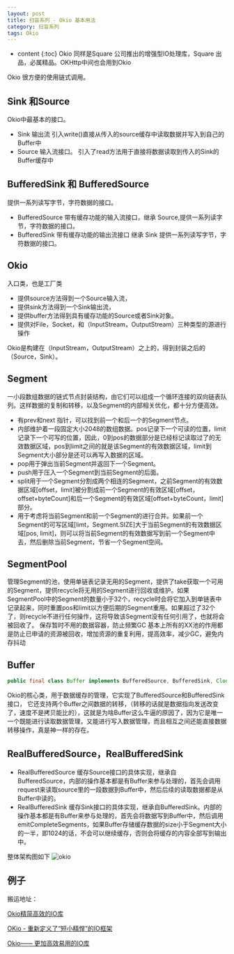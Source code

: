 ```yaml
---
layout: post
title: 扫盲系列 - Okio 基本用法
category: 扫盲系列
tags: Okio  
---
```


* content
{:toc}
Okio  同样是Square 公司推出的增强型IO处理库，Square 出品，必属精品。OKHttp中间也会用到Okio

Okio 很方便的使用链式调用。

## Sink 和Source
Okio中最基本的接口。
* Sink   输出流  引入write()直接从传入的source缓存中读取数据并写入到自己的Buffer中
* Source 输入流接口。 引入了read方法用于直接将数据读取到传入的Sink的Buffer缓存中

## BufferedSink 和 BufferedSource
提供一系列读写字节，字符数据的接口。

* BufferedSource 带有缓存功能的输入流接口，继承 Source,提供一系列读字节，字符数据的接口。
* BufferedSink   带有缓存功能的输出流接口  继承 Sink 提供一系列读写字节，字符数据的接口。

## Okio
入口类，也是工厂类

* 提供source方法得到一个Source输入流，
* 提供sink方法得到一个Sink输出流，
* 提供buffer方法得到具有缓存功能的Source或者Sink对象。
* 提供对File，Socket，和（InputStream，OutputStream）三种类型的源进行操作

Okio是构建在（InputStream，OutputStream）之上的，得到封装之后的（Source，Sink）。

## Segment
一小段数组数据的链式节点封装结构，由它们可以组成一个循环连接的双向链表队列。这样数据的复制和转移，以及Segment的内部相关优化，都十分方便高效。
* 有prev和next 指针，可以找到前一个和后一个的Segment节点。
* 内部维护着一段固定大小2048的数组数据。pos记录下一个可读的位置，limit记录下一个可写的位置，因此，0到pos的数据部分是已经标记读取过了的无效数据区域，pos到limit之间的就是该Segment的有效数据区域，limit到Segment大小部分是还可以再写入数据的区域。
* pop用于弹出当前Segment并返回下一个Segment。
* push用于压入一个Segment到当前Segment的后面。
* split用于一个Segment分割成两个相连的Segment，之前Segment的有效数据区域[offset，limit]被分割成前一个Segment的有效区域[offset，offset+byteCount]和后一个Segment的有效区域[offset+byteCount，limit]部分。
* 用于考虑将当前Segment和前一个Segment的进行合并。如果前一个Segment的可写区域[limt，Segment.SIZE]大于当前Segment的有效数据区域[pos, limit]，则可以将当前Segment的有效数据写到前一个Segment中去，然后删除当前Segment，节省一个Segment空间。

## SegmentPool

管理Segment的池，使用单链表记录无用的Segment，提供了take获取一个可用的Segment，提供recycle将无用的Segment进行回收或维护。如果SegmentPool中的Segment的数量小于32个，recycle时会将它加入到单链表中记录起来，同时重置pos和limit以方便后期的Segment重用。如果超过了32个了，则recycle不进行任何操作，这将导致该Segment没有任何引用了，也就将会被回收了。
保存暂时不用的数据容器，防止频繁GC
基本上所有的XX池的作用都是防止已申请的资源被回收，增加资源的重复利用，提高效率，减少GC，避免内存抖动

## Buffer

```java
public final class Buffer implements BufferedSource, BufferedSink, Cloneable {}
```
Okio的核心类，用于数据缓存的管理，它实现了BufferedSource和BufferedSink接口， 它还支持两个Buffer之间数据的转移，（转移的话就是数据指向发送改变了，速度不是拷贝能比的），这就是为啥Buffer这么牛逼的原因了，因为它是唯一一个既能进行读取数据管理，又能进行写入数据管理，而且相互之间还能直接数据转移操作，真是神一样的存在。

## RealBufferedSource，RealBufferedSink

* RealBufferedSource  缓存Source接口的具体实现，继承自BufferedSource，内部的操作基本都是有Buffer来参与处理的，首先会调用request来读取source里的一段数据到Buffer中，然后后续的读取数据都是从Buffer中读的。
* RealBufferedSink  缓存Sink接口的具体实现，继承自BufferedSink。内部的操作基本都是有Buffer来参与处理的，首先会将数据写到Buffer中，然后调用emitCompleteSegments，如果Buffer存储缓存数据的size小于Segment大小的一半，即1024的话，不会可以继续缓存，否则会将缓存的内容全部写到输出中。


整体架构图如下
![okio](../../../../images/okio_framwork)



## 例子




搬运地址：    

[ Okio精简高效的IO库 ](https://www.jianshu.com/p/5249eed1cc53)   

[ OKio - 重新定义了“短小精悍”的IO框架 ](https://juejin.im/post/5856680c8e450a006c6474bd)
  
[ Okio—— 更加高效易用的IO库 ](https://blog.csdn.net/lyabc123456/article/details/88830541)   
